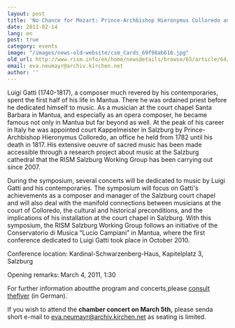 ```yaml
---
layout: post
title: 'No Chance for Mozart: Prince-Archbishop Hieronymus Colloredo and the Musicians of his Court'
date: 2011-02-14
lang: en
post: true
category: events
image: "/images/news-old-website/csm_Cards_69f98ab616.jpg"
old_url: http://www.rism.info/en/home/newsdetails/browse/65/article/64/no-chance-for-mozart-prince-archbishop-hieronymus-colloredo-and-the-musicians-of-his-court.html
email: eva.neumayr@archiv.kirchen.net
author: ''
---
```


Luigi Gatti (1740-1817), a composer much revered by his contemporaries, spent the first half of his life in Mantua. There he was ordained priest before he dedicated himself to music. As a musician at the court chapel Santa Barbara in Mantua, and especially as an opera composer, he became famous not only in Mantua but far beyond as well. At the peak of his career in Italy he was appointed court Kappelmeister in Salzburg by Prince-Archbishop Hieronymus Colloredo, an office he held from 1782 until his death in 1817. His extensive oeuvre of sacred music has been made accessible through a research project about music at the Salzburg cathedral that the RISM Salzburg Working Group has been carrying out since 2007.

During the symposium, several concerts will be dedicated to music by Luigi Gatti and his contemporaries. The symposium will focus on Gatti's achievements as a composer and manager of the Salzburg court chapel and will also deal with the manifold connections between musicians at the court of Colloredo, the cultural and historical preconditions, and the implications of his installation at the court chapel in Salzburg. With this symposium, the RISM Salzburg Working Group follows an initiative of the Conservatorio di Musica “Lucio Campiani” in Mantua, where the first conference dedicated to Luigi Gatti took place in October 2010.

Conference location: Kardinal-Schwarzenberg-Haus, Kapitelplatz 3, Salzburg

Opening remarks: March 4, 2011, 1:30

For further information aboutthe program and concerts,please [consult theflyer](/resources-old-website/workgroups/salzburg/Keine_Chance_Cover.pdf) (in German).

If you wish to attend the **chamber concert on March 5th,** please senda short e-mail to [eva.neumayr@archiv.kirchen.net](mailto:eva.neumayr@archiv.kirchen.net) as seating is limited.